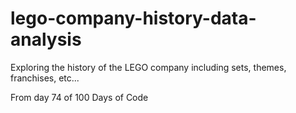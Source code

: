 # lego-company-history-data-analysis

Exploring the history of the LEGO company including sets, themes, franchises, etc...

From day 74 of 100 Days of Code
